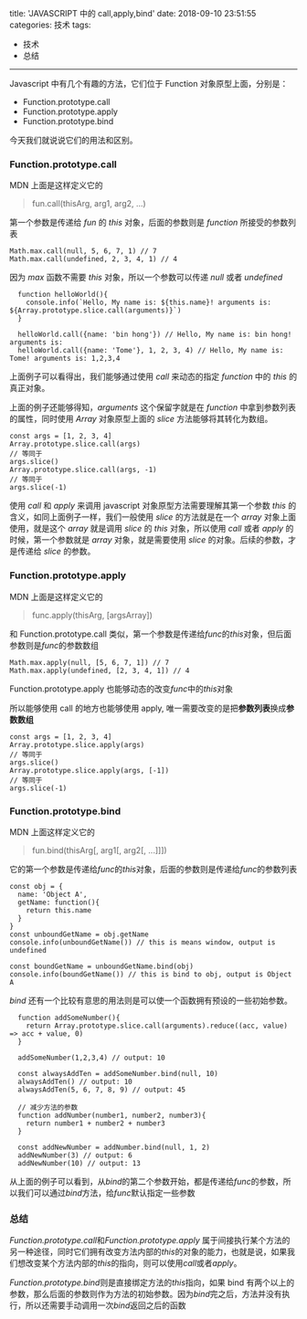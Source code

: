 title: 'JAVASCRIPT 中的 call,apply,bind'
date: 2018-09-10 23:51:55
categories: 技术
tags:

- 技术
- 总结

---

Javascript 中有几个有趣的方法，它们位于 Function 对象原型上面，分别是：

- Function.prototype.call
- Function.prototype.apply
- Function.prototype.bind

今天我们就说说它们的用法和区别。

### Function.prototype.call

MDN 上面是这样定义它的

> fun.call(thisArg, arg1, arg2, ...)

第一个参数是传递给 _fun_ 的 _this_ 对象，后面的参数则是 _function_ 所接受的参数列表

```
Math.max.call(null, 5, 6, 7, 1) // 7
Math.max.call(undefined, 2, 3, 4, 1) // 4
```

因为 _max_ 函数不需要 _this_ 对象，所以一个参数可以传递 _null_ 或者 _undefined_

```
  function helloWorld(){
    console.info(`Hello, My name is: ${this.name}! arguments is: ${Array.prototype.slice.call(arguments)}`)
  }

  helloWorld.call({name: 'bin hong'}) // Hello, My name is: bin hong! arguments is:
  helloWorld.call({name: 'Tome'}, 1, 2, 3, 4) // Hello, My name is: Tome! arguments is: 1,2,3,4
```

上面例子可以看得出，我们能够通过使用 _call_ 来动态的指定 _function_ 中的 _this_ 的真正对象。

上面的例子还能够得知，_arguments_ 这个保留字就是在 _function_ 中拿到参数列表的属性，同时使用 _Array_ 对象原型上面的 _slice_ 方法能够将其转化为数组。

```
const args = [1, 2, 3, 4]
Array.prototype.slice.call(args)
// 等同于
args.slice()
Array.prototype.slice.call(args, -1)
// 等同于
args.slice(-1)
```

使用 _call_ 和 _apply_ 来调用 javascript 对象原型方法需要理解其第一个参数 _this_ 的含义，如同上面例子一样，我们一般使用 _slice_ 的方法就是在一个 _array_ 对象上面使用，就是这个 _array_ 就是调用 _slice_ 的 _this_ 对象，所以使用 _call_ 或者 _apply_ 的时候，第一个参数就是 _array_ 对象，就是需要使用 _slice_ 的对象。后续的参数，才是传递给 _slice_ 的参数。

### Function.prototype.apply

MDN 上面是这样定义它的

> func.apply(thisArg, [argsArray])

和 Function.prototype.call 类似，第一个参数是传递给*func*的*this*对象，但后面参数则是*func*的参数数组

```
Math.max.apply(null, [5, 6, 7, 1]) // 7
Math.max.apply(undefined, [2, 3, 4, 1]) // 4
```

Function.prototype.apply 也能够动态的改变*func*中的*this*对象

所以能够使用 call 的地方也能够使用 apply, 唯一需要改变的是把**参数列表**换成**参数数组**

```
const args = [1, 2, 3, 4]
Array.prototype.slice.apply(args)
// 等同于
args.slice()
Array.prototype.slice.apply(args, [-1])
// 等同于
args.slice(-1)
```

### Function.prototype.bind

MDN 上面这样定义它的

> fun.bind(thisArg[, arg1[, arg2[, ...]]])

它的第一个参数是传递给*func*的*this*对象，后面的参数则是传递给*func*的参数列表

```
const obj = {
  name: 'Object A',
  getName: function(){
    return this.name
  }
}
const unboundGetName = obj.getName
console.info(unboundGetName()) // this is means window, output is undefined

const boundGetName = unboundGetName.bind(obj)
console.info(boundGetName()) // this is bind to obj, output is Object A
```

_bind_ 还有一个比较有意思的用法则是可以使一个函数拥有预设的一些初始参数。

```
  function addSomeNumber(){
    return Array.prototype.slice.call(arguments).reduce((acc, value) => acc + value, 0)
  }

  addSomeNumber(1,2,3,4) // output: 10

  const alwaysAddTen = addSomeNumber.bind(null, 10)
  alwaysAddTen() // output: 10
  alwaysAddTen(5, 6, 7, 8, 9) // output: 45

  // 减少方法的参数
  function addNumber(number1, number2, number3){
    return number1 + number2 + number3
  }

  const addNewNumber = addNumber.bind(null, 1, 2)
  addNewNumber(3) // output: 6
  addNewNumber(10) // output: 13
```

从上面的例子可以看到，从*bind*的第二个参数开始，都是传递给*func*的参数，所以我们可以通过*bind*方法，给*func*默认指定一些参数

### 总结

*Function.prototype.call*和*Function.prototype.apply* 属于间接执行某个方法的另一种途径，同时它们拥有改变方法内部的*this*的对象的能力，也就是说，如果我们想改变某个方法内部的*this*的指向，则可以使用*call*或者*apply*。

*Function.prototype.bind*则是直接绑定方法的*this*指向，如果 bind 有两个以上的参数，那么后面的参数则作为方法的初始参数。因为*bind*完之后，方法并没有执行，所以还需要手动调用一次*bind*返回之后的函数
